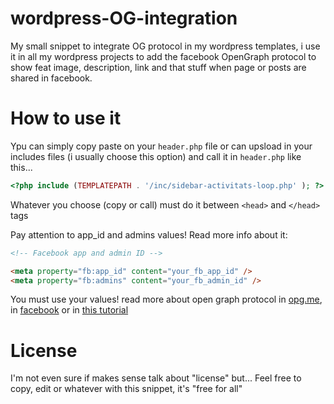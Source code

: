 wordpress-OG-integration
========================

My small snippet to integrate OG protocol in my wordpress templates, i use it in all my wordpress projects to add the facebook OpenGraph protocol to show feat image, description, link and that stuff when page or posts are shared in facebook.

How to use it
=============

Ypu can simply copy paste on your `header.php` file or can upsload in your includes files (i usually choose this option) and call it in `header.php` like this...

```php
<?php include (TEMPLATEPATH . '/inc/sidebar-activitats-loop.php' ); ?>
```

Whatever you choose (copy or call) must do it between `<head>` and `</head>` tags

Pay attention to app_id and admins values! Read more info about it:

```html
<!-- Facebook app and admin ID -->  

<meta property="fb:app_id" content="your_fb_app_id" />  
<meta property="fb:admins" content="your_fb_admin_id" />  
```

You must use your values! read more about open graph protocol in <a href="http://ogp.me/">opg.me</a>, in <a href="https://developers.facebook.com/docs/opengraph/getting-started/">facebook</a> or in <a href="http://www.hyperarts.com/blog/how-to-create-facebook-application-to-get-an-app-id-for-your-website/">this tutorial</a>

License
=======

I'm not even sure if makes sense talk about "license" but... Feel free to copy, edit or whatever with this snippet, it's "free for all"

